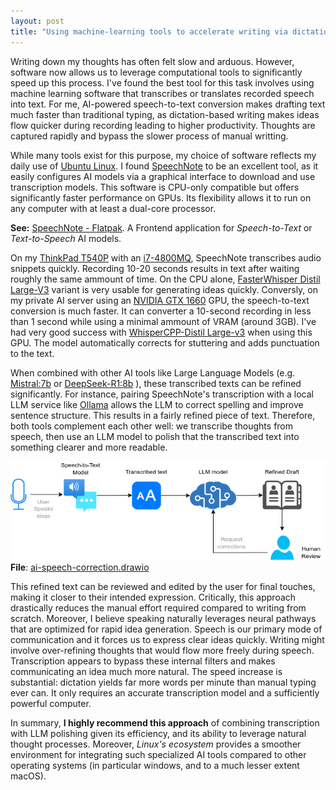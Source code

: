 ```yaml
---
layout: post
title: "Using machine-learning tools to accelerate writing via dictation"
---
```


Writing down my thoughts has often felt slow and arduous. However, software now allows us to leverage computational tools to significantly speed up this process. I've found the best tool for this task involves using machine learning software that transcribes or translates recorded speech into text. For me, AI-powered speech-to-text conversion makes drafting text much faster than traditional typing, as dictation-based writing makes ideas flow quicker during recording leading to higher productivity. Thoughts are captured rapidly and bypass the slower process of manual writting.

While many tools exist for this purpose, my choice of software reflects my daily use of [Ubuntu Linux](https://ubuntu.com/download). I found [SpeechNote](https://github.com/mkiol/dsnote) to be an excellent tool, as it easily configures AI models via a graphical interface to download and use transcription models. This software is CPU-only compatible but offers significantly faster performance on GPUs. Its flexibility allows it to run on any computer with at least a dual-core processor.

**See:** [SpeechNote - Flatpak](https://flathub.org/apps/net.mkiol.SpeechNote). A Frontend application for _Speech-to-Text_ or _Text-to-Speech_ AI models.

On my [ThinkPad T540P](https://static.lenovo.com/shop/emea/content/pdf/ThinkPad/TSeries/en/thinkpad-t540p-datasheet.pdf) with an [i7-4800MQ](https://www.intel.com/content/www/us/en/products/sku/75128/intel-core-i74800mq-processor-6m-cache-up-to-3-70-ghz/specifications.html), SpeechNote transcribes audio snippets quickly. Recording 10-20 seconds results in text after waiting roughly the same ammount of time. On the CPU alone, [FasterWhisper Distil Large-V3](https://huggingface.co/Systran/faster-distil-whisper-large-v3) variant is very usable for generating ideas quickly. Conversly, on my private AI server using an [NVIDIA GTX 1660](https://www.techpowerup.com/gpu-specs/geforce-gtx-1660.c3365) GPU, the speech-to-text conversion is much faster. It can converter a 10-second recording in less than 1 second while using a minimal ammount of VRAM (around 3GB). I've had very good success with [WhisperCPP-Distil Large-v3](https://huggingface.co/distil-whisper/distil-large-v3) when using this GPU. The model automatically corrects for stuttering and adds punctuation to the text.

When combined with other AI tools like Large Language Models (e.g. [Mistral:7b](https://ollama.com/library/mistral) or [DeepSeek-R1:8b](https://ollama.com/library/deepseek-r1) ), these transcribed texts can be refined significantly. For instance, pairing SpeechNote's transcription with a local LLM service like [Ollama](https://ollama.com/) allows the LLM to correct spelling and improve sentence structure. This results in a fairly refined piece of text. Therefore, both tools complement each other well: we transcribe thoughts from speech, then use an LLM model to polish that the transcribed text into something clearer and more readable.

![image](/diagrams/ai-dictation/ai-speech-correction.png)
**File**: [ai-speech-correction.drawio](/diagrams/ai-dictation/ai-speech-correction.drawio)

This refined text can be reviewed and edited by the user for final touches, making it closer to their intended expression. Critically, this approach drastically reduces the manual effort required compared to writing from scratch. Moreover, I believe speaking naturally leverages neural pathways that are optimized for rapid idea generation. Speech is our primary mode of communication and it forces us to express clear ideas quickly. Writing might involve over-refining thoughts that would flow more freely during speech. Transcription appears to bypass these internal filters and makes communicating an idea much more natural. The speed increase is substantial: dictation yields far more words per minute than manual typing ever can. It only requires an accurate transcription model and a sufficiently powerful computer. 

In summary, **I highly recommend this approach** of combining transcription with LLM polishing given its efficiency, and its ability to leverage natural thought processes. Moreover, _Linux's ecosystem_ provides a smoother environment for integrating such specialized AI tools compared to other operating systems (in particular windows, and to a much lesser extent macOS).

